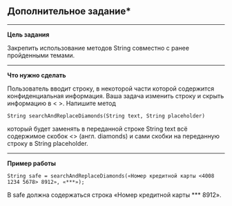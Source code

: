 ## Дополнительное задание*

---
**Цель задания**

Закрепить использование методов String совместно с ранее пройденными темами.

---
**Что нужно сделать**

Пользователь вводит строку, в некоторой части которой содержится конфиденциальная информация. Ваша задача изменить строку и скрыть информацию в < >.
Напишите метод
```
String searchAndReplaceDiamonds(String text, String placeholder)
```
который будет заменять в переданной строке String text всё содержимое скобок <> (англ. diamonds) и сами скобки на переданную строку в String placeholder.

---
**Пример работы**

```
String safe = searchAndReplaceDiamonds(«Номер кредитной карты <4008 1234 5678> 8912», «***»);
```
В safe должна содержаться строка «Номер кредитной карты *** 8912».
